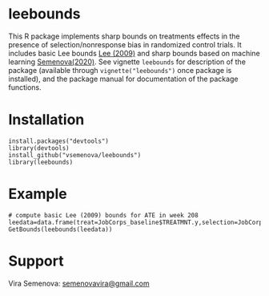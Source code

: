 # leebounds
This R package implements sharp bounds on treatments effects in the presence of selection/nonresponse bias in randomized control trials. It includes basic Lee bounds  [Lee (2009)](https://academic.oup.com/restud/article-abstract/76/3/1071/1590707) and sharp bounds based on machine learning [Semenova(2020)](https://arxiv.org/abs/2008.12720). See vignette ```leebounds``` for description of the package (available through ```vignette("leebounds")``` once package is installed), and the package manual for documentation of the package functions.

# Installation
```
install.packages("devtools")
library(devtools) 
install_github("vsemenova/leebounds")
library(leebounds)
```
# Example
```
# compute basic Lee (2009) bounds for ATE in week 208
leedata=data.frame(treat=JobCorps_baseline$TREATMNT.y,selection=JobCorps_employment$week_208,outcome=JobCorps_wages$week_208)
GetBounds(leebounds(leedata))
```
# Support
Vira Semenova: semenovavira@gmail.com
